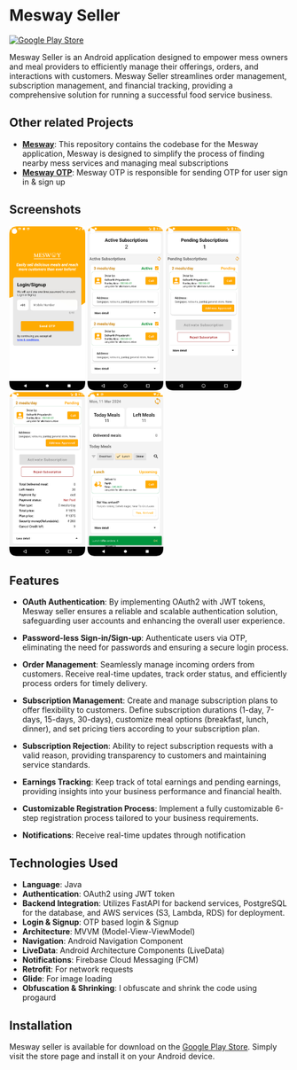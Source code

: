 # Mesway Seller
[![Google Play Store](https://img.shields.io/badge/Download%20on-Google%20Play-414141?style=for-the-badge&logo=google-play&logoColor=white)](https://play.google.com/store/apps/details?id=seller.in.mesway)

Mesway Seller is an Android application designed to empower mess owners and meal providers to efficiently manage their offerings, orders, and interactions with customers. Mesway Seller streamlines order management, subscription management, and financial tracking, providing a comprehensive solution for running a successful food service business.

## Other related Projects

- **[Mesway](https://github.com/imsidharthpriyadarshi/Mesway-Find-Mess-Meal)**: This repository contains the codebase for the Mesway application, Mesway is designed to simplify the process of finding nearby mess services and managing meal subscriptions
- **[Mesway OTP](https://github.com/imsidharthpriyadarshi/Mesway-OTP)**: Mesway OTP is responsible for sending OTP for user sign in & sign up

## Screenshots

<img src="screenshots/sc1.png" alt="Login Screen" width="137" height="296">  <img src="screenshots/sc2.webp" alt="Active Subscription" width="137" height="296"> <img src="screenshots/sc3.webp" alt="Pending Subscription" width="137" height="296"> <img src="screenshots/sc4.webp" alt="Subscription" width="137" height="296">  <img src="screenshots/sc5.png" alt="Today order" width="137" height="296">


## Features
- **OAuth Authentication**: By implementing OAuth2 with JWT tokens, Mesway seller ensures a reliable and scalable authentication solution, safeguarding user accounts and enhancing the overall user experience.

- **Password-less Sign-in/Sign-up**: Authenticate users via OTP, eliminating the need for passwords and ensuring a secure login process.

- **Order Management**: Seamlessly manage incoming orders from customers. Receive real-time updates, track order status, and efficiently process orders for timely delivery.

- **Subscription Management**: Create and manage subscription plans to offer flexibility to customers. Define subscription durations (1-day, 7-days, 15-days, 30-days), customize meal options (breakfast, lunch, dinner), and set pricing tiers according to your subscription plan.

- **Subscription Rejection**: Ability to reject subscription requests with a valid reason, providing transparency to customers and maintaining service standards.

- **Earnings Tracking**: Keep track of total earnings and pending earnings, providing insights into your business performance and financial health.

- **Customizable Registration Process**: Implement a fully customizable 6-step registration process tailored to your business requirements.

- **Notifications**: Receive real-time updates through notification


## Technologies Used

- **Language**: Java
- **Authentication**: OAuth2 using JWT token
- **Backend Integration**: Utilizes FastAPI for backend services, PostgreSQL for the database, and AWS services (S3, Lambda, RDS) for deployment.
- **Login & Signup**: OTP based login & Signup
- **Architecture**: MVVM (Model-View-ViewModel)
- **Navigation**: Android Navigation Component
- **LiveData**: Android Architecture Components (LiveData)
- **Notifications**: Firebase Cloud Messaging (FCM)
- **Retrofit**: For network requests
- **Glide**: For image loading
- **Obfuscation & Shrinking**: I obfuscate and shrink the code using progaurd

## Installation

Mesway seller is available for download on the [Google Play Store](https://play.google.com/store/apps/details?id=seller.in.mesway). Simply visit the store page and install it on your Android device.

